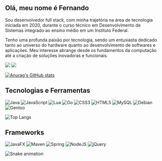 ## Olá, meu nome é Fernando
Sou desenvolvedor full stack, com minha trajetória na área de tecnologia iniciada em 2020, durante o curso técnico em Desenvolvimento de Sistemas integrado ao ensino médio em um Instituto Federal.

Tenho uma profunda paixão por tecnologia, sendo um entusiasta dedicado tanto ao universo do hardware quanto ao desenvolvimento de softwares e aplicações. Meu interesse abrange desde os fundamentos da computação até a criação de soluções inovadoras e funcionais.

<div>

<a href = "mailto:contato@seu-usuário-aqui"><img loading="lazy" src="https://img.shields.io/badge/Gmail-D14836?style=for-the-badge&logo=gmail&logoColor=white" target="_blank"></a>
<a href="https://www.linkedin.com/in/seu-usuário-linkedln-aqui" target="_blank"><img loading="lazy" src="https://img.shields.io/badge/-LinkedIn-%230077B5?style=for-the-badge&logo=linkedin&logoColor=white" target="_blank"></a>   
</div>

[![Anurag's GitHub stats](https://github-readme-stats.vercel.app/api?username=Nandoaltz)](https://github.com/Nandoaltz/github-readme-stats)

## Tecnologias e Ferramentas
<div>

![Java](https://img.shields.io/badge/java-%23ED8B00.svg?style=for-the-badge&logo=openjdk&logoColor=white)
![JavaScript](https://img.shields.io/badge/javascript-%23323330.svg?style=for-the-badge&logo=javascript&logoColor=%23F7DF1E)
![Lua](https://img.shields.io/badge/lua-%232C2D72.svg?style=for-the-badge&logo=lua&logoColor=white)
![Go](https://img.shields.io/badge/go-%2300ADD8.svg?style=for-the-badge&logo=go&logoColor=white)
![CSS3](https://img.shields.io/badge/css3-%231572B6.svg?style=for-the-badge&logo=css3&logoColor=white)
![HTML5](https://img.shields.io/badge/html5-%23E34F26.svg?style=for-the-badge&logo=html5&logoColor=white)
![MySQL](https://img.shields.io/badge/mysql-4479A1.svg?style=for-the-badge&logo=mysql&logoColor=white)
![Debian](https://img.shields.io/badge/Debian-D70A53?style=for-the-badge&logo=debian&logoColor=white)
![Gentoo](https://img.shields.io/badge/Gentoo-54487A?style=for-the-badge&logo=gentoo&logoColor=white)

</div>

![Top Langs](https://github-readme-stats.vercel.app/api/top-langs/?username=Nandoaltz&layout=compact)

## Frameworks

![JavaFX](https://img.shields.io/badge/javafx-%23FF0000.svg?style=for-the-badge&logo=javafx&logoColor=white)
![Maven](https://img.shields.io/badge/apachemaven-C71A36.svg?style=for-the-badge&logo=apachemaven&logoColor=white)
![Spring](https://img.shields.io/badge/spring-%236DB33F.svg?style=for-the-badge&logo=spring&logoColor=white)
![NodeJS](https://img.shields.io/badge/node.js-6DA55F?style=for-the-badge&logo=node.js&logoColor=white)
![jQuery](https://img.shields.io/badge/jquery-%230769AD.svg?style=for-the-badge&logo=jquery&logoColor=white)

![Snake animation](https://github.com/seu-usuário-aqui/Nandoaltz/blob/output/github-contribution-grid-snake.svg)
